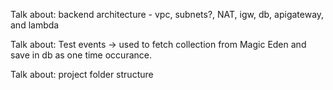 Talk about: backend architecture - vpc, subnets?, NAT, igw, db, apigateway, and lambda

Talk about: Test events -> used to  fetch collection from Magic Eden and save in db as one time occurance. 

Talk about: project folder structure

